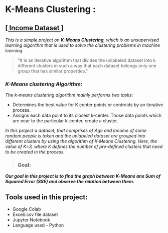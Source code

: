 # K-Means Clustering :
## [[ Income Dataset ]](https://github.com/GirijaShankarPanda/K-MeanClustering_IncomeDataset/blob/main/Income.csv)
*This is a simple project on **K-Means Clustering**, which is an unsupervised learning algorithm that is used to solve the clustering problems in machine learning.*

> "It is an iterative algorithm that divides the unlabeled dataset into k different clusters in such a way that each dataset belongs only one group that has similar properties."

### *K-Means clustering Algorithm:*
*The k-means clustering algorithm mainly performs two tasks:*
- Determines the best value for K center points or centroids by an iterative process.
- Assigns each data point to its closest k-center. Those data points which are near to the particular k-center, create a cluster.

*In this project a dataset, that comprises of Age and Income of some random people is taken and the unlabeled dataset are grouped into different clusters by using the algorithm of K-Means Clustering. Here, the value of K=3, where K defines the number of pre-defined clusters that need to be created in the process.* 
> ### Goal: 
***Our goal in this project is to find the graph between K-Means ans Sum of Squared Error (SSE) and observe the relation between them.***

## Tools used in this project:
- Google Colab
- Excel/.csv file dataset
- Jupyter Notebook
- Language used - Python
